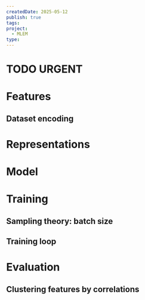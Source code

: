 ```yaml
---
createdDate: 2025-05-12
publish: true
tags: 
project:
  - MLEM
type:
---
```

# TODO URGENT
# Features
## Dataset encoding
# Representations
# Model
# Training
## Sampling theory: batch size
## Training loop
# Evaluation
## Clustering features by correlations